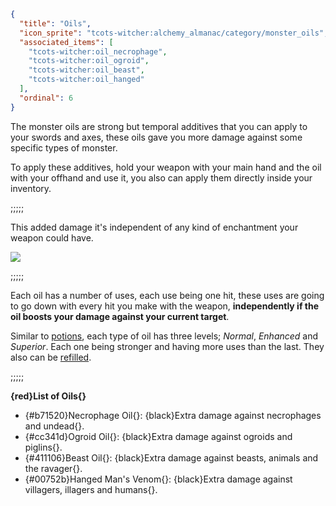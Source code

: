 ```json
{
  "title": "Oils",
  "icon_sprite": "tcots-witcher:alchemy_almanac/category/monster_oils",
  "associated_items": [
    "tcots-witcher:oil_necrophage",
    "tcots-witcher:oil_ogroid",
    "tcots-witcher:oil_beast",
    "tcots-witcher:oil_hanged"
  ],
  "ordinal": 6
}
```

The monster oils are strong but temporal additives that you can apply to your swords and axes,
these oils gave you more damage against some specific types of monster.


To apply these additives, hold your weapon with your main hand and the oil with your
offhand and use it, you also can apply them directly inside your inventory.

;;;;;

This added damage it's independent of any kind of enchantment your weapon could have.

![](tcots-witcher:textures/gui/sprites/alchemy_almanac/entries/monster_oils/monster_oils_main.png,fit)

;;;;;

Each oil has a number of uses, each use being one hit, these uses are going to go down 
with every hit you make with the weapon, __independently if the oil boosts your damage 
against your current target__.


Similar to [potions](^tcots-witcher:concoctions/potions), each type of oil has three 
levels;  *Normal*, *Enhanced* and *Superior*. Each one being stronger and having more uses 
than the last. They also can be [refilled](^tcots-witcher:alchemy_basics/refilling).

;;;;;

**{red}List of Oils{}**
- {#b71520}Necrophage Oil{}: {black}Extra damage against necrophages and undead{}.
- {#cc341d}Ogroid Oil{}: {black}Extra damage against ogroids and piglins{}.
- {#411106}Beast Oil{}: {black}Extra damage against beasts, animals and the ravager{}.
- {#00752b}Hanged Man's Venom{}: {black}Extra damage against villagers, illagers and humans{}.


